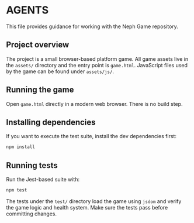 # AGENTS

This file provides guidance for working with the Neph Game repository.

## Project overview

The project is a small browser-based platform game. All game assets live in the
`assets/` directory and the entry point is `game.html`. JavaScript files used by
the game can be found under `assets/js/`.

## Running the game

Open `game.html` directly in a modern web browser. There is no build step.

## Installing dependencies

If you want to execute the test suite, install the dev dependencies first:

```bash
npm install
```

## Running tests

Run the Jest-based suite with:

```bash
npm test
```

The tests under the `test/` directory load the game using `jsdom` and verify
the game logic and health system. Make sure the tests pass before committing
changes.
